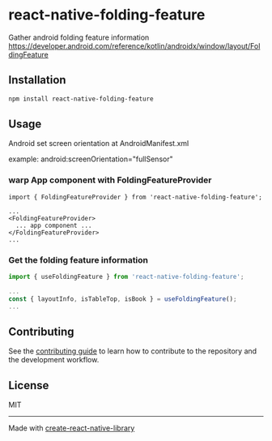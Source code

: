 # react-native-folding-feature

Gather android folding feature information
https://developer.android.com/reference/kotlin/androidx/window/layout/FoldingFeature

## Installation

```sh
npm install react-native-folding-feature
```

## Usage

Android set screen orientation at AndroidManifest.xml

example: android:screenOrientation="fullSensor"


### warp App component with FoldingFeatureProvider
```tsx
import { FoldingFeatureProvider } from 'react-native-folding-feature';

...
<FoldingFeatureProvider>
  ... app component ...
</FoldingFeatureProvider>
...

```

### Get the folding feature information

```js
import { useFoldingFeature } from 'react-native-folding-feature';

...
const { layoutInfo, isTableTop, isBook } = useFoldingFeature();
...
```


## Contributing

See the [contributing guide](CONTRIBUTING.md) to learn how to contribute to the repository and the development workflow.

## License

MIT

---

Made with [create-react-native-library](https://github.com/callstack/react-native-builder-bob)

